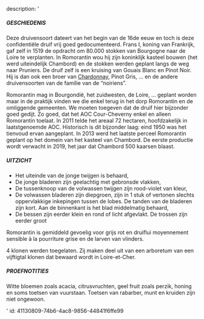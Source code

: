 description: '<h5>GESCHIEDENIS</h5><p>Deze druivensoort dateert van het begin van de 16de eeuw en toch is deze confidentiële druif vrij goed gedocumenteerd. Frans I, koning van Frankrijk, gaf zelf in 1519 de opdracht om 80.000 stokken van Bourgogne naar de Loire te verplanten. In Romorantin wou hij zijn koninklijk kasteel bouwen (het werd uiteindelijk Chambord) en de stokken werden geplant langs de weg naar Pruniers. De druif zelf is een kruising van Gouais Blanc en Pinot Noir. Hij is dan ook een broer van&nbsp;<a href="https://www.levipe.be/grape/chardonnay/?lang=nl">Chardonnay</a>, Pinot Gris, … en de andere druivensoorten van de familie van de “noiriens”.</p><p>Romorantin mag in Bourgondië, het zuidwesten, de Loire, … geplant worden maar in de praktijk vinden we die enkel terug in het dorp Romorantin en de omliggende gemeenten. We moeten toegeven dat de druif hier bijzonder goed gedijt. Zo goed, dat het AOC Cour-Cheverny enkel en alleen Romorantin toelaat. In 2011 telde het areaal 72 hectaren, hoofdzakelijk in laatstgenoemde AOC. Historisch is dit bijzonder laag: eind 1950 was het tienvoud ervan aangeplant. In 2013 werd het laatste perceel Romorantin geplant op het domein van het kasteel van Chambord. De eerste productie wordt verwacht in 2019, het jaar dat Chambord 500 kaarsen blaast.</p><h5>UITZICHT</h5><ul><li>Het uiteinde van de jonge twijgen is behaard,</li><li>De jonge bladeren zijn geelachtig met gebronsde vlakken,</li><li>De tussenknoop van de volwassen twijgen zijn rood-violet van kleur,</li><li>De volwassen bladeren zijn diepgroen, zijn in 1 stuk of vertonen slechts oppervlakkige inkepingen tussen de lobes. De tanden van de bladeren zijn kort. Aan de binnenkant is het blad middelmatig behaard,</li><li>De bessen zijn eerder klein en rond of licht afgevlakt. De trossen zijn eerder groot</li></ul><p>Romorantin is gemiddeld gevoelig voor grijs rot en druiflui moyennement sensible à la pourriture grise en de larven van vlinders.</p><p>4 klonen werden toegelaten. Zij maken deel uit van een arboretum van een vijftigtal klonen dat bewaard wordt in Loire-et-Cher.</p><h5>PROEFNOTITIES</h5><p>Witte bloemen zoals acacia, citrusvruchten, geel fruit zoals perzik, honing en soms toetsen van vuurstaan. Toetsen van rabarber, munt en kruiden zijn niet ongewoon.</p>'
id: 41130809-74b6-4ac8-9856-44841f6ffe99
